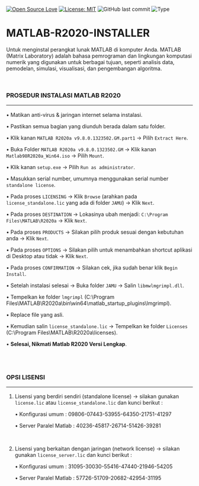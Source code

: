 [![Open Source Love](https://badges.frapsoft.com/os/v1/open-source.svg?style=flat)](https://github.com/ellerbrock/open-source-badges/)
[![License: MIT](https://img.shields.io/badge/License-MIT-blue.svg?logo=github&color=%23F7DF1E)](https://opensource.org/licenses/MIT)
![GitHub last commit](https://img.shields.io/github/last-commit/cakraawijaya/MATLAB-R2020-INSTALLER?logo=Codeforces&logoColor=white&color=%23F7DF1E)
![Type](https://img.shields.io/badge/Type-Installer-light.svg?style=flat&logo=gitbook&logoColor=white&color=%23F7DF1E)

# MATLAB-R2020-INSTALLER
Untuk menginstal perangkat lunak MATLAB di komputer Anda. MATLAB (Matrix Laboratory) adalah bahasa pemrograman dan lingkungan komputasi numerik yang digunakan untuk berbagai tujuan, seperti analisis data, pemodelan, simulasi, visualisasi, dan pengembangan algoritma.

<br>

### PROSEDUR INSTALASI MATLAB R2020<hr>
• Matikan anti-virus & jaringan internet selama instalasi.

• Pastikan semua bagian yang diunduh berada dalam satu folder.

• Klik kanan ``` MATLAB R2020a v9.8.0.1323502.GM.part1 ``` -> Pilih ``` Extract Here ```.

• Buka Folder ``` MATLAB R2020a v9.8.0.1323502.GM ``` -> Klik kanan ``` Matlab98R2020a_Win64.iso ``` -> Pilih ``` Mount ```.

• Klik kanan ``` setup.exe ``` -> Pilih ``` Run as administrator ```.

• Masukkan serial number, umumnya menggunakan serial number ``` standalone license ```.

• Pada proses ``` LICENSING ``` -> Klik ``` Browse ``` (arahkan pada ``` license_standalone.lic ``` yang ada di folder ``` JAMU ```) -> Klik ``` Next ```.

• Pada proses ``` DESTINATION ``` -> Lokasinya ubah menjadi: ``` C:\Program Files\MATLAB\R2020a ``` -> Klik ``` Next ```.

• Pada proses ``` PRODUCTS ``` -> Silakan pilih produk sesuai dengan kebutuhan anda -> Klik ``` Next ```.

• Pada proses ``` OPTIONS ``` -> Silakan pilih untuk menambahkan shortcut aplikasi di Desktop atau tidak -> Klik ``` Next ```.

• Pada proses ``` CONFIRMATION ``` -> Silakan cek, jika sudah benar klik ``` Begin Install ```.

• Setelah instalasi selesai -> Buka folder ``` JAMU ``` -> Salin ``` libmwlmgrimpl.dll ```.

• Tempelkan ke folder ``` lmgrimpl ``` (C:\Program Files\MATLAB\R2020a\bin\win64\matlab_startup_plugins\lmgrimpl).

• Replace file yang asli.

• Kemudian salin ``` license_standalone.lic ``` -> Tempelkan ke folder ``` Licenses ``` (C:\Program Files\MATLAB\R2020a\licenses).

• <strong>Selesai, Nikmati Matlab R2020 Versi Lengkap</strong>.

<br><br>

### OPSI LISENSI<hr>
1. Lisensi yang berdiri sendiri (standalone license) -> silakan gunakan ``` license.lic ``` atau ``` license_standalone.lic ``` dan kunci berikut :

   • Konfigurasi umum      : 09806-07443-53955-64350-21751-41297

   • Server Paralel Matlab : 40236-45817-26714-51426-39281

<br>

2. Lisensi yang berkaitan dengan jaringan (network license) -> silakan gunakan ``` license_server.lic ``` dan kunci berikut :

   • Konfigurasi umum      : 31095-30030-55416-47440-21946-54205

   • Server Paralel Matlab : 57726-51709-20682-42954-31195
